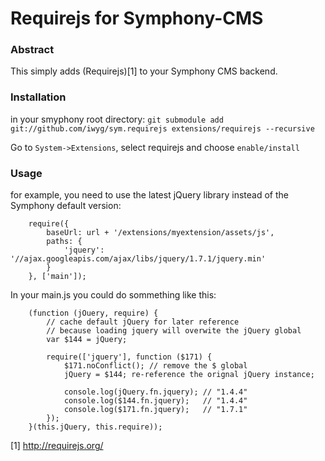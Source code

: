 # Requirejs for Symphony-CMS

### Abstract 
This simply adds (Requirejs)[1] to your Symphony CMS backend. 

### Installation
in your smyphony root directory: `git submodule add git://github.com/iwyg/sym.requirejs extensions/requirejs --recursive`

Go to `System->Extensions`, select requirejs and choose `enable/install`

### Usage

for example, you need to use the latest jQuery library instead of the Symphony default version: 

		require({
			baseUrl: url + '/extensions/myextension/assets/js',
			paths: {
				'jquery': '//ajax.googleapis.com/ajax/libs/jquery/1.7.1/jquery.min'
			}
		}, ['main']);

In your main.js you could do sommething like this:

		(function (jOuery, require) {
			// cache default jQuery for later reference
			// because loading jquery will overwite the jQuery global
			var $144 = jQuery;

			require(['jquery'], function ($171) {
				$171.noConflict(); // remove the $ global
				jQuery = $144; re-reference the orignal jQuery instance;
				
				console.log(jQuery.fn.jquery); // "1.4.4"
				console.log($144.fn.jquery);   // "1.4.4"
				console.log($171.fn.jquery);   // "1.7.1"
			});
		}(this.jQuery, this.require));



[1] http://requirejs.org/
